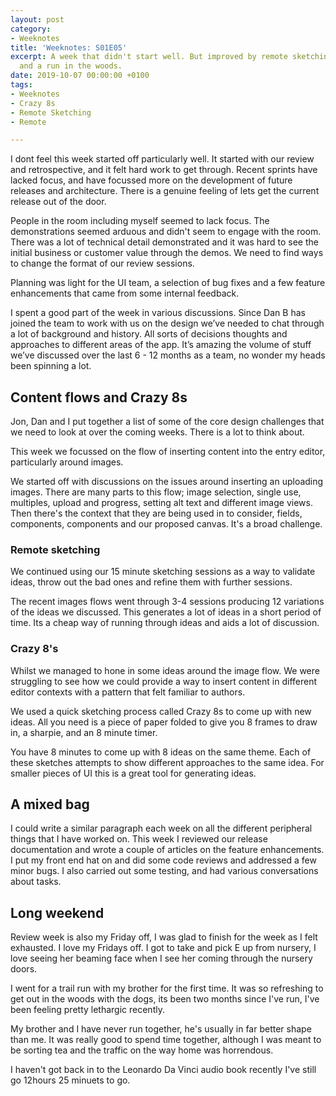 ```yaml
---
layout: post
category:
- Weeknotes
title: 'Weeknotes: S01E05'
excerpt: A week that didn't start well. But improved by remote sketching, crazy 8s
  and a run in the woods.
date: 2019-10-07 00:00:00 +0100
tags:
- Weeknotes
- Crazy 8s
- Remote Sketching
- Remote

---
```

I dont feel this week started off particularly well. It started with our review and retrospective, and it felt hard work to get through. Recent sprints have lacked focus, and have focussed more on the development of future releases and architecture. There is a genuine feeling of lets get the current release out of the door.

People in the room including myself seemed to lack focus. The demonstrations seemed arduous and didn't seem to engage with the room. There was a lot of technical detail demonstrated and it was hard to see the initial business or customer value through the demos. We need to find ways to change the format of our review sessions.

Planning was light for the UI team, a selection of bug fixes and a few feature enhancements that came from some internal feedback. 

I spent a good part of the week in various discussions. Since Dan B has joined the team to work with us on the design  we’ve needed to chat through a lot of background and history. All sorts of decisions thoughts and approaches to different areas of the app. It’s amazing the volume of stuff we’ve discussed over the last 6 - 12 months as a team, no wonder my heads been spinning a lot.

## Content flows and Crazy 8s 

Jon, Dan and I put together a list of some of the core design challenges that we need to look at over the coming weeks. There is a lot to think about. 

This week we focussed on the flow of inserting content into the entry editor, particularly around images. 

We started off with discussions on the issues around inserting an uploading images. There are many parts to this flow; image selection, single use, multiples, upload and progress, setting alt text and different image views. Then there's the context that they are being used in to consider, fields, components, components and our proposed canvas. It's a broad challenge.

### Remote sketching

We continued using our 15 minute sketching sessions as a way to validate ideas, throw out the bad ones and refine them with further sessions.

The recent images flows went through 3-4 sessions producing 12 variations of the ideas we discussed. This generates a lot of ideas in a short period of time. Its a cheap way of running through ideas and aids a lot of discussion.

### Crazy 8's

Whilst we managed to hone in some ideas around the image flow. We were struggling to see how we could provide a way to insert content in different editor contexts with a pattern that felt familiar to authors.

We used a quick sketching process called Crazy 8s to come up with new ideas. All you need is a piece of paper folded to give you 8 frames to draw in, a sharpie, and an 8 minute timer.

You have 8 minutes to come up with 8 ideas on the same theme. Each of these sketches attempts to show different approaches to the same idea. For smaller pieces of UI this is a great tool for generating ideas.

## A mixed bag

I could write a similar paragraph each week on all the different peripheral things that I have worked on. This week I reviewed our release documentation and wrote a couple of  articles on the feature enhancements. I put my front end hat on and did some code reviews and addressed a few minor bugs. I also carried out some testing, and had various conversations about tasks.

## Long weekend
Review week is also my Friday off, I was glad to finish for the week as I felt exhausted. I love my Fridays off. I got to take and pick E up from nursery, I love seeing her beaming face when I see her coming through the nursery doors.

I went for a trail run with my brother for the first time. It was so refreshing to get out in the woods with the dogs, its been two months since I've run, I've been feeling pretty lethargic recently. 

My brother and I have never run together, he's usually in far better shape than me. It was really good to spend time together, although I was meant to be sorting tea and the traffic on the way home was horrendous.

I haven't got back in to the Leonardo Da Vinci audio book recently I've still go 12hours 25 minuets to go.